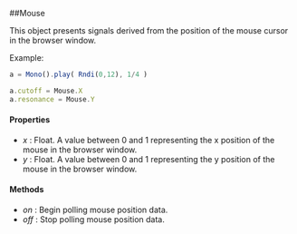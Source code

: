##Mouse

This object presents signals derived from the position of the mouse cursor in the browser window.

Example:
```javascript
a = Mono().play( Rndi(0,12), 1/4 )

a.cutoff = Mouse.X
a.resonance = Mouse.Y
```

#### Properties

* _x_ : Float. A value between 0 and 1 representing the x position of the mouse in the browser window.
* _y_ : Float. A value between 0 and 1 representing the y position of the mouse in the browser window.

#### Methods
* _on_ : Begin polling mouse position data.
* _off_ : Stop polling mouse position data.

